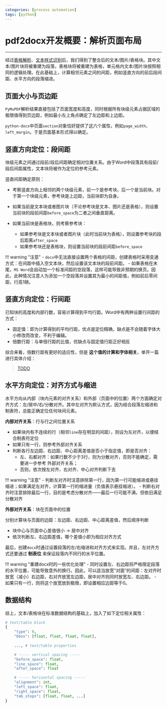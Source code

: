 ```yaml
---
categories: [process automation]
tags: [python]
---
```


# pdf2docx开发概要：解析页面布局


---


经过[表格解析](2020-08-15-pdf2docx开发概要：解析表格.md)、[文本样式识别](2020-07-20-pdf2docx开发概要：解析文本样式.md)后，我们得到了整合后的文本/图片/表格块。其中文本/图片块将被重建为段落，表格块将被重建为表格，单元格内文本/图片块按照相同的逻辑处理。在此基础上，计算相邻元素之间的间距，例如竖直方向的前后段间距、水平方向的段落缩进。

## 页面大小与页边距

`PyMuPDF`解析结果直接包括了页面宽度和高度，同时根据所有块级元素占据区域的极限值得到页边距，例如最小左上角点确定了左边距和上边距。

`python-docx`中页面`section`对象恰好提供了这六个属性，例如`page_width`、`left_margin`。于是页面基本形式得以确定。


## 竖直方向定位：段间距

块级元素之间通过段前/段后间距确定相对位置关系。由于Word中段落具有段前/段后间距属性，文本块将被作为定位的参考元素。

竖直间距确定原则：

 - 考察竖直方向上相邻的两个块级元素，前一个是参考块，后一个是当前块。对于第一个块级元素，参考块是上边距，当前块即为自身。

 - 如果当前是文本块或者图片块（不论参考块是文本、图片还是表格），则设置当前块的段前间距`before_space`为二者之间垂直距离。

 - 如果当前块是表格块，则考察参考块：
    - 如果参考块是文本块或者图片块（此时当前块为表格），则设置参考块的段后距离`after_space`
    - 如果参考块还是表格块，则设置当前块的段前间距`before_space`


!!! warning "注意"
    - `docx`中无法直接设置两个表格的间距，创建表格时采用变通方式：在间距中插入空文本块，然后设置该文本块的段前间距。
    - 如果表格在末尾，`MS Word`会自动加一个标准间距的空段落，这样可能导致非预期的换页。因此，此种情况注意人为添加一个空段落并设置其为最小的间距值，例如前后零间距，行高1磅。


## 竖直方向定位：行间距

已知块的高度和内部行数，容易计算得到平均行距。Word中有两种设置行间距的方式：

- 固定值：即为计算得到的平均行距，优点是定位精确，缺点是不会随着字体大小修改而改变，不利于编辑。
- 倍数行距：与单倍行距的比值，优缺点与固定值行距正好相反

综合来看，倍数行距有更好的适应性，但是 **这个值的计算和字体相关**，单开一篇进行具体介绍：

> [TODO](to_do)

 
## 水平方向定位：对齐方式与缩进

水平方向从内部（块内元素的对齐关系）和外部（页面中的位置）两个方面确定对齐方式：左/居中/右/分散对齐。其中左对齐为默认方式，因为结合段落左缩进和制表符，总能正确定位任何块间元素。

**内部对齐关系**：行与行之间位置关系

- 如果块内有不连续的行（相邻`line`存在明显的间距），则设为左对齐，以便结合制表符定位
- 如果只有一行，则参考外部对齐关系
- 判断各行左边距、右边距、中心距离差值是否小于指定值，即是否对齐：
    - 左、右都对齐：如果行数不少于3行，则为分散对齐，否则不能确定，需要进一步参考 外部对齐关系；
    - 否则，依次按左对齐、右对齐、中心对齐判断下去

!!! warning "注意"
    - 判断左对齐时注意排除第一行，因为第一行可能缩进或悬挂缩进；如果满足左对齐，计算第一行的缩进量（负值表示悬挂缩进）。
    - 判断右对齐时注意排除最后一行，目的是考虑分散对齐——最后一行可能不满，但依旧满足分散对齐


**外部对齐关系**：块在页面中的位置

分别计算块与页面的边距：左边距、右边距、中心距离差值，然后顺序判断

- 块中心与页面中心差值很小 -> 居中对齐
- 依次判断左、右边距差值，哪个差值小即为相应对齐方式


最后，创建`docx`时通过设置段落的左/右缩进和对齐方式来实现。并且，左对齐方式还要通过 **制表位** 来保证段落内不同行的水平位置。


!!! warning "重建docx时的一些优化处理"
    - 同时设置左、右边距将严格限定段落的水平位置，可能导致意外的换行。因此，可以适当放宽“对面”的间距：左对齐时放宽（减小）右边距，右对齐放宽左边距，居中对齐则同时放宽左、右边距。
    - 如果只有一行，则将这个放宽放到极限，即设置相应边距等于0。


## 数据结构

综上，文本/表格块在标准数据结构的基础上，加入了如下定位相关属性：

```python
# text/table block
{
    "type": 0,
    "bbox": [float, float, float, float],
    
    ..., # text/table properties

    # ----- vertical spacing -----
    "before_space": float,
    "line_space": float,
    "after_space": float

    # ----- horizontal spacing -----
    "alignment": int,
    "left_space": float,
    "right_space": float,
    "tab_stops": [float, float, ...]
}
```

